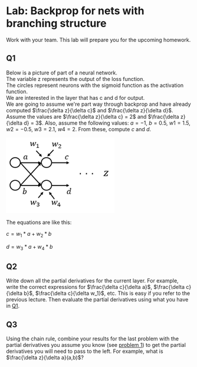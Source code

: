 # Lab: Backprop for nets with branching structure


Work with your team.  This lab will prepare you for the upcoming homework.

## Q1
Below is a picture of part of a neural network.  
The variable z represents the output of the loss function.  
The circles represent neurons with the sigmoid function as the activation function.   
We are interested in the layer that has c and d for output.  
We are going to assume we're part way through backprop and have already computed $`\frac{\delta z}{\delta c}`$ and $`\frac{\delta z}{\delta d}`$.  Assume the values are $`\frac{\delta z}{\delta c} = 2`$ and $`\frac{\delta z}{\delta d} = 3`$.  Also, assume the following values: $`a = -1`$, $`b = 0.5`$, $`w1 = 1.5`$, $`w2 = -0.5`$, $`w3 = 2.1`$, $`w4 = 2`$.  From these, compute $`c`$ and $`d`$.

![network.png](network.png)

The equations are like this:

$`c = w_1 * a + w_2 * b`$

$`d = w_3 * a + w_4 * b`$

## Q2
Write down all the partial derivatives for the current layer.  For example, write the correct expressions for $`\frac{\delta c}{\delta a}`$, $`\frac{\delta c}{\delta b}`$, $`\frac{\delta c}{\delta w_1}`$, etc.  This is easy if you refer to the previous lecture.  Then evaluate the partial derivatives using what you have in [Q1](#Q1).

## Q3
Using the chain rule, combine your results for the last problem with the partial derivatives you assume you know (see [problem 1](#Q1)) to get the partial derivatives you will need to pass to the left.  For example, what is $`\frac{\delta z}{\delta a}(a,b)`$?
